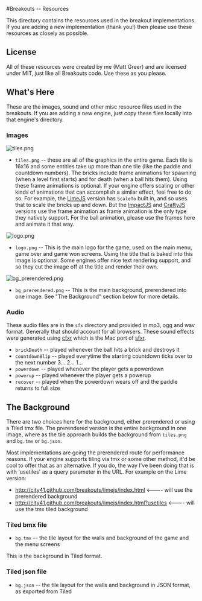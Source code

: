 #Breakouts -- Resources

This directory contains the resources used in the breakout implementations. If you are adding a new implementation (thank you!) then please use these resources as closely as possible.

## License

All of these resources were created by me (Matt Greer) and are licensed under MIT, just like all Breakouts code. Use these as you please.

## What's Here

These are the images, sound and other misc resource files used in the breakouts. If you are adding a new engine, just copy these files locally into that engine's directory.

### Images

![tiles.png](https://raw.github.com/city41/breakouts/master/resources/tiles.png)  
* `tiles.png` -- these are all of the graphics in the entire game. Each tile is 16x16 and some entities take up more than one tile (like the paddle and countdown numbers). The bricks include frame animations for spawning (when a level first starts) and for death (when a ball hits them). Using these frame animations is optional. If your engine offers scaling or other kinds of animations that can accomplish a similar effect, feel free to do so. For example, the [LimeJS](https://github.com/city41/breakouts/tree/master/breakouts/limejs) version has `ScaleTo` built in, and so uses that to scale the bricks up and down. But the [ImpactJS](https://github.com/city41/breakouts/tree/master/breakouts/impactjs) and [CraftyJS](https://github.com/city41/breakouts/tree/master/breakouts/craftyjs) versions use the frame animation as frame animation is the only type they natively support. For the ball animation, please use the frames here and animate it that way.  

![logo.png](https://raw.github.com/city41/breakouts/master/resources/logo.png)  
* `logo.png` --  This is the main logo for the game, used on the main menu, game over and game won screens. Using the title that is baked into this image is optional. Some engines offer nice text rendering support, and so they cut the image off at the title and render their own.

![bg_prerendered.png](https://raw.github.com/city41/breakouts/master/resources/bg_prerendered.png)  
* `bg_prerendered.png` --  This is the main background, prerendered into one image. See "The Background" section below for more details.


### Audio

These audio files are in the `sfx` directory and provided in mp3, ogg and wav format. Generally that should account for all browsers. These sound effects were generated using [cfxr](http://thirdcog.eu/apps/cfxr) which is the Mac port of [sfxr](http://www.drpetter.se/project_sfxr.html).

* `brickDeath` -- played whenever the ball hits a brick and destroys it
* `countdownBlip` -- played everytime the starting countdown ticks over to the next number 3... 2... 1...
* `powerdown` -- played whenever the player gets a powerdown
* `powerup` -- played whenever the player gets a powerup
* `recover` -- played when the powerdown wears off and the paddle returns to full size

## The Background

There are two choices here for the background, either prerendered or using a Tiled tmx file. The prerendered version is the entire background in one image, where as the tile approach builds the background from `tiles.png` and `bg.tmx` or `bg.json`.  

Most implementations are going the prerendered route for performance reasons. If your engine supports tiling via tmx or some other method, it'd be cool to offer that as an alternative. If you do, the way I've been doing that is with 'usetiles' as a query parameter in the URL. For example on the Lime version:  

* http://city41.github.com/breakouts/limejs/index.html <---- will use the prerendered background
* http://city41.github.com/breakouts/limejs/index.html?usetiles <---- will use the tmx tiled background

### Tiled bmx file

* `bg.tmx` -- the tile layout for the walls and background of the game and the menu screens

This is the background in Tiled format.

### Tiled json file

* `bg.json` -- the tile layout for the walls and background in JSON format, as exported from Tiled
